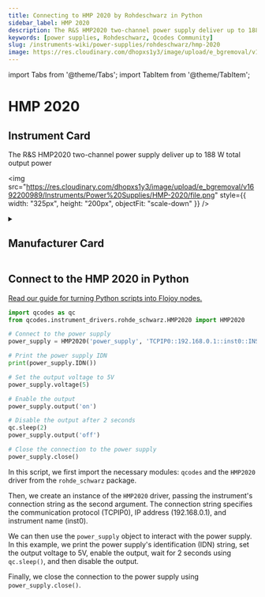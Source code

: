 ```yaml
---
title: Connecting to HMP 2020 by Rohdeschwarz in Python
sidebar_label: HMP 2020
description: The R&S HMP2020 two-channel power supply deliver up to 188 W total output power
keywords: [power supplies, Rohdeschwarz, Qcodes Community]
slug: /instruments-wiki/power-supplies/rohdeschwarz/hmp-2020
image: https://res.cloudinary.com/dhopxs1y3/image/upload/e_bgremoval/v1692200989/Instruments/Power%20Supplies/HMP-2020/file.png
---
```


import Tabs from '@theme/Tabs';
import TabItem from '@theme/TabItem';

# HMP 2020

## Instrument Card

<div className="flex">

<div>

The R&S HMP2020 two-channel power supply deliver up to 188 W total output power

</div>

<img src="https://res.cloudinary.com/dhopxs1y3/image/upload/e_bgremoval/v1692200989/Instruments/Power%20Supplies/HMP-2020/file.png" style={{ width: "325px", height: "200px", objectFit: "scale-down" }} />

</div>

<details>
<summary><h2>Manufacturer Card</h2></summary>

<img src="https://res.cloudinary.com/dhopxs1y3/image/upload/v1692139604/Instruments/Vendor%20Logos/RohdeSchwarz.png" style={{ width: "100%", height: "170px",objectFit: "scale-down" }} />

Rohde & Schwarz GmbH & Co KG is an international electronics group specializing in the fields of electronic test equipment, broadcast & media, cybersecurity, radiomonitoring and radiolocation, and radiocommunication. <a href="https://www.rohde-schwarz.com/ca/home_48230.html">Website</a>.

<ul>
  <li>Headquarters: Munich, Germany</li>
  <li>Yearly Revenue (millions, USD): 2500.0</li>
</ul>
</details>

## Connect to the HMP 2020 in Python

[Read our guide for turning Python scripts into Flojoy nodes.](https://docs.flojoy.ai/custom-nodes/creating-custom-node/)
<Tabs>
<TabItem value="Qcodes Community" label="Qcodes Community">


```python
import qcodes as qc
from qcodes.instrument_drivers.rohde_schwarz.HMP2020 import HMP2020

# Connect to the power supply
power_supply = HMP2020('power_supply', 'TCPIP0::192.168.0.1::inst0::INSTR')

# Print the power supply IDN
print(power_supply.IDN())

# Set the output voltage to 5V
power_supply.voltage(5)

# Enable the output
power_supply.output('on')

# Disable the output after 2 seconds
qc.sleep(2)
power_supply.output('off')

# Close the connection to the power supply
power_supply.close()
```

In this script, we first import the necessary modules: `qcodes` and the `HMP2020` driver from the `rohde_schwarz` package.

Then, we create an instance of the `HMP2020` driver, passing the instrument's connection string as the second argument. The connection string specifies the communication protocol (TCPIP0), IP address (192.168.0.1), and instrument name (inst0).

We can then use the `power_supply` object to interact with the power supply. In this example, we print the power supply's identification (IDN) string, set the output voltage to 5V, enable the output, wait for 2 seconds using `qc.sleep()`, and then disable the output.

Finally, we close the connection to the power supply using `power_supply.close()`.

</TabItem>
</Tabs>